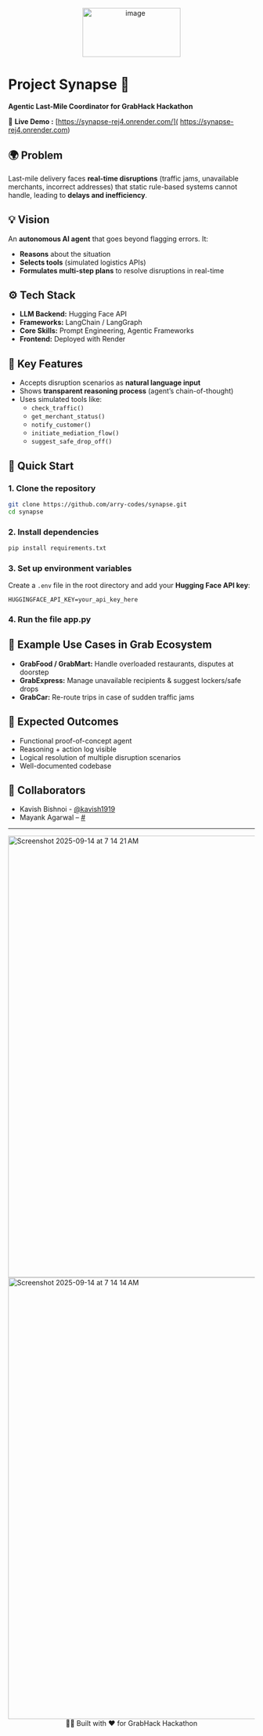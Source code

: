 
<p align="center">
  <img width="200" height="100" alt="image" src="https://github.com/user-attachments/assets/8c9c89f5-d7c0-4da3-891d-29d61f441acb" />
</p>

# Project Synapse 🚀  
**Agentic Last-Mile Coordinator for GrabHack Hackathon**  

🔗 **Live Demo :** [https://synapse-rej4.onrender.com/]( https://synapse-rej4.onrender.com)


## 🌍 Problem  
Last-mile delivery faces **real-time disruptions** (traffic jams, unavailable merchants, incorrect addresses) that static rule-based systems cannot handle, leading to **delays and inefficiency**.  


## 💡 Vision  
An **autonomous AI agent** that goes beyond flagging errors. It:  
- **Reasons** about the situation  
- **Selects tools** (simulated logistics APIs)  
- **Formulates multi-step plans** to resolve disruptions in real-time  


## ⚙️ Tech Stack  
- **LLM Backend:** Hugging Face API
- **Frameworks:** LangChain / LangGraph  
- **Core Skills:** Prompt Engineering, Agentic Frameworks  
- **Frontend:** Deployed with Render  


## 🔑 Key Features  
- Accepts disruption scenarios as **natural language input**  
- Shows **transparent reasoning process** (agent’s chain-of-thought)  
- Uses simulated tools like:  
  - `check_traffic()`  
  - `get_merchant_status()`  
  - `notify_customer()`  
  - `initiate_mediation_flow()`  
  - `suggest_safe_drop_off()`  


## 🚀 Quick Start  

### 1. Clone the repository  
```bash
git clone https://github.com/arry-codes/synapse.git
cd synapse
```

### 2. Install dependencies  
```bash
pip install requirements.txt
```

### 3. Set up environment variables  
Create a `.env` file in the root directory and add your **Hugging Face API key**:  
```env
HUGGINGFACE_API_KEY=your_api_key_here
```

### 4. Run the file app.py


## 🚚 Example Use Cases in Grab Ecosystem  
- **GrabFood / GrabMart:** Handle overloaded restaurants, disputes at doorstep  
- **GrabExpress:** Manage unavailable recipients & suggest lockers/safe drops  
- **GrabCar:** Re-route trips in case of sudden traffic jams  


## 📜 Expected Outcomes 

- Functional proof-of-concept agent  
- Reasoning + action log visible  
- Logical resolution of multiple disruption scenarios  
- Well-documented codebase

## 👥 Collaborators  

- Kavish Bishnoi - [@kavish1919](https://github.com/kavish1919)
- Mayank Agarwal – [#](https://github.com/arry-codes)  

---
<img width="1440" height="900" alt="Screenshot 2025-09-14 at 7 14 21 AM" src="https://github.com/user-attachments/assets/ef29bccd-8f2a-4400-9aba-1329355a3cb0" />
<img width="1440" height="900" alt="Screenshot 2025-09-14 at 7 14 14 AM" src="https://github.com/user-attachments/assets/711e0422-f743-4fff-88c9-1de5296d5a2c" />
<div align="center"> 👨‍💻 Built with ❤️ for GrabHack Hackathon </div>

